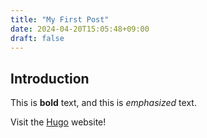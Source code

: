 ```yaml
---
title: "My First Post"
date: 2024-04-20T15:05:48+09:00
draft: false
---
```

## Introduction

This is **bold** text, and this is *emphasized* text.

Visit the [Hugo](https://gohugo.io) website!